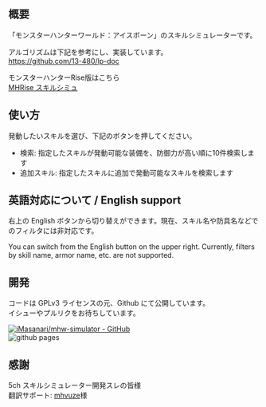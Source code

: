 ## 概要

「モンスターハンターワールド：アイスボーン」のスキルシミュレーターです。  

アルゴリズムは下記を参考にし、実装しています。  
https://github.com/13-480/lp-doc

モンスターハンターRise版はこちら  
[MHRise スキルシミュ](https://mhrise-simulator.vercel.app)


## 使い方

発動したいスキルを選び、下記のボタンを押してください。

- 検索: 指定したスキルが発動可能な装備を、防御力が高い順に10件検索します
- 追加スキル: 指定したスキルに追加で発動可能なスキルを検索します


## 英語対応について / English support

右上の English ボタンから切り替えができます。現在、スキル名や防具名などでのフィルタには非対応です。

You can switch from the English button on the upper right. Currently, filters by skill name, armor name, etc. are not supported.

## 開発

コードは GPLv3 ライセンスの元、Github にて公開しています。  
イシューやプルリクをお待ちしています。

[![iMasanari/mhw-simulator - GitHub](https://gh-card.dev/repos/iMasanari/mhw-simulator.svg)](https://github.com/iMasanari/mhw-simulator)  
![github pages](https://github.com/iMasanari/mhw-simulator/workflows/github%20pages/badge.svg)


## 感謝

5ch スキルシミュレーター開発スレの皆様  
翻訳サポート: [mhvuze](https://github.com/mhvuze)様  
